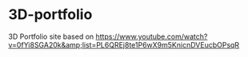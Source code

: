 # 3D-portfolio
3D Portfolio site based on https://www.youtube.com/watch?v=0fYi8SGA20k&amp;list=PL6QREj8te1P6wX9m5KnicnDVEucbOPsqR

